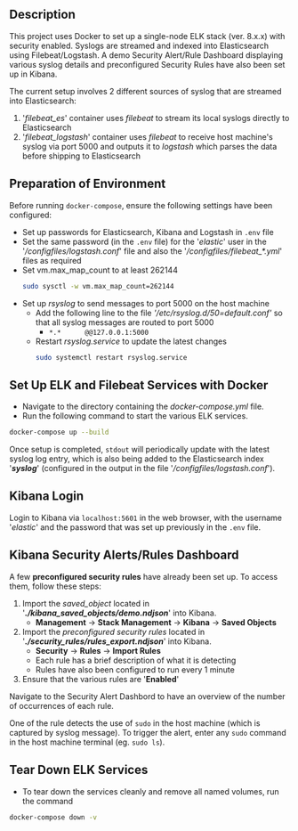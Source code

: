 ## Description

This project uses Docker to set up a single-node ELK stack (ver. 8.x.x) with security enabled. Syslogs are streamed and indexed into Elasticsearch using Filebeat/Logstash. A demo Security Alert/Rule Dashboard displaying various syslog details and preconfigured Security Rules have also been set up in Kibana.

The current setup involves 2 different sources of syslog that are streamed into Elasticsearch:
  1. '*filebeat_es*' container uses *filebeat* to stream its local syslogs directly to Elasticsearch
  2. '*filebeat_logstash*' container uses *filebeat* to receive host machine's syslog via port 5000 and outputs it to *logstash* which parses the data before shipping to Elasticsearch


## Preparation of Environment

Before running `docker-compose`, ensure the following settings have been configured:
- Set up passwords for Elasticsearch, Kibana and Logstash in `.env` file
- Set the same password (in the `.env` file) for the '*elastic*' user in the '*/configfiles/logstash.conf*' file and also the '*/configfiles/filebeat_\*.yml*' files as required
- Set vm.max_map_count to at least 262144
  ``` bash
  sudo sysctl -w vm.max_map_count=262144
  ```
- Set up *rsyslog* to send messages to port 5000 on the host machine
  - Add the following line to the file *'/etc/rsyslog.d/50=default.conf'* so that all syslog messages are routed to port 5000
    - `*.*      @@127.0.0.1:5000`
  - Restart *rsyslog.service* to update the latest changes
    ``` bash 
    sudo systemctl restart rsyslog.service
    ```


## Set Up ELK and Filebeat Services with Docker

- Navigate to the directory containing the *docker-compose.yml* file. 
- Run the following command to start the various ELK services.
``` bash
docker-compose up --build
``` 

Once setup is completed, `stdout` will periodically update with the latest syslog log entry, which is also being added to the Elasticsearch index '***syslog***' (configured in the output in the file '*/configfiles/logstash.conf*').


## Kibana Login

Login to Kibana via `localhost:5601` in the web browser, with the username '*elastic*' and the password that was set up previously in the `.env` file.


## Kibana Security Alerts/Rules Dashboard

A few **preconfigured security rules** have already been set up. To access them, follow these steps:
1. Import the *saved_object* located in '***./kibana_saved_objects/demo.ndjson***' into Kibana.
      - **Management** -> **Stack Management** -> **Kibana** -> **Saved Objects**
  2. Import the *preconfigured security rules* located in '***./security_rules/rules_export.ndjson***' into Kibana.
      - **Security** -> **Rules** -> **Import Rules**
      - Each rule has a brief description of what it is detecting
      - Rules have also been configured to run every 1 minute
  3. Ensure that the various rules are '**Enabled**'

Navigate to the Security Alert Dashbord to have an overview of the number of occurrences of each rule.

One of the rule detects the use of `sudo` in the host machine (which is captured by syslog message). To trigger the alert, enter any `sudo` command in the host machine terminal (eg. `sudo ls`).


## Tear Down ELK Services

- To tear down the services cleanly and remove all named volumes, run the command 
``` bash
docker-compose down -v
```